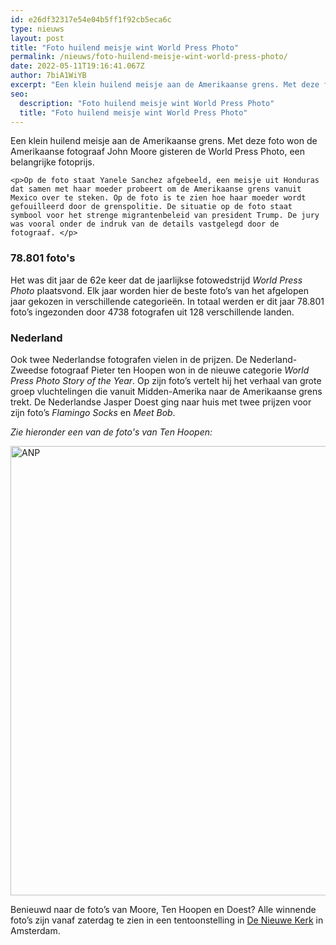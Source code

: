 ```yaml
---
id: e26df32317e54e04b5ff1f92cb5eca6c
type: nieuws
layout: post
title: "Foto huilend meisje wint World Press Photo"
permalink: /nieuws/foto-huilend-meisje-wint-world-press-photo/
date: 2022-05-11T19:16:41.067Z
author: 7biA1WiYB
excerpt: "Een klein huilend meisje aan de Amerikaanse grens. Met deze foto won de Amerikaanse fotograaf John Moore gisteren de World Press Photo, een belangrijke fotoprijs.  "
seo:
  description: "Foto huilend meisje wint World Press Photo"
  title: "Foto huilend meisje wint World Press Photo"
---
```

Een klein huilend meisje aan de Amerikaanse grens. Met deze foto won de Amerikaanse fotograaf John Moore gisteren de World Press Photo, een belangrijke fotoprijs.  

    <p>Op de foto staat Yanele Sanchez afgebeeld, een meisje uit Honduras dat samen met haar moeder probeert om de Amerikaanse grens vanuit Mexico over te steken. Op de foto is te zien hoe haar moeder wordt gefouilleerd door de grenspolitie. De situatie op de foto staat symbool voor het strenge migrantenbeleid van president Trump. De jury was vooral onder de indruk van de details vastgelegd door de fotograaf. </p>
<h3>78.801 foto's</h3>
<p>Het was dit jaar de 62e keer dat de jaarlijkse fotowedstrijd<em> World Press Photo</em> plaatsvond. Elk jaar worden hier de beste foto’s van het afgelopen jaar gekozen in verschillende categorieën. In totaal werden er dit jaar 78.801 foto’s ingezonden door 4738 fotografen uit 128 verschillende landen.</p>
<h3>Nederland</h3>
<p>Ook twee Nederlandse fotografen vielen in de prijzen. De Nederland-Zweedse fotograaf Pieter ten Hoopen won in de nieuwe categorie <em>World Press Photo Story of the Year</em>. Op zijn foto’s vertelt hij het verhaal van grote groep vluchtelingen die vanuit Midden-Amerika naar de Amerikaanse grens trekt. De Nederlandse Jasper Doest ging naar huis met twee prijzen voor zijn foto’s <em>Flamingo Socks</em> en <em>Meet Bob</em>. </p>
<p><em>Zie hieronder een van de foto's van Ten Hoopen: </em></p>
<p><div class="media media-element-container media-default"><div id="file-536852" class="file file-image file-image-png">

        
  
  <div class="content">
    <img alt="ANP" title="World Press Photo 2019" height="719" width="718" class="media-element file-default" data-delta="1" src="https://original.sevendays.nl/sites/default/files/Schermafbeelding%202019-04-12%20om%2010.49.32.png">  </div>

  
</div>
</div>
<p>Benieuwd naar de foto’s van Moore, Ten Hoopen en Doest? Alle winnende foto’s zijn vanaf zaterdag te zien in een tentoonstelling in <a href="https://www.nieuwekerk.nl/tentoonstellingen/world-press-photo-2019/">De Nieuwe Kerk</a> in Amsterdam.</p>  
